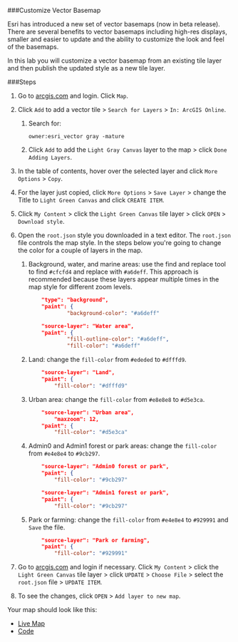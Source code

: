 ###Customize Vector Basemap

Esri has introduced a new set of vector basemaps (now in beta release). There are several benefits to vector basemaps including high-res displays, smaller and easier to update and the ability to customize the look and feel of the basemaps.

In this lab you will customize a vector basemap from an existing tile layer and then publish the updated style as a new tile layer.

###Steps

1. Go to [arcgis.com](http://www.arcgis.com) and login. Click `Map`.

2. Click `Add` to add a vector tile > `Search for Layers` > `In: ArcGIS Online`.

	1. Search for:

		```
		owner:esri_vector gray -mature
		```
		
	2. Click `Add` to add the `Light Gray Canvas` layer to the map > click `Done Adding Layers`.
 
4. In the table of contents, hover over the selected layer and click `More Options` > `Copy`.

5. For the layer just copied, click `More Options` > `Save Layer` > change the Title to `Light Green Canvas` and click `CREATE ITEM`.

6. Click `My Content` > click the `Light Green Canvas` tile layer > click `OPEN` > `Download style`.

7. Open the `root.json` style you downloaded in a text editor. The `root.json` file controls the map style. 
In the steps below you're going to change the color for a couple of layers in the map.
	
	1. Background, water, and marine areas: use the find and replace tool to find `#cfcfd4` and replace with `#a6deff`. This approach is recommended because these layers appear multiple times in the map style for different zoom levels.  

		```json
			"type": "background",
      		"paint": {
        			"background-color": "#a6deff"
	
		```

		```json
			"source-layer": "Water area",
      		"paint": {
        			"fill-outline-color": "#a6deff",
        			"fill-color": "#a6deff"
		```    
	
	2. Land: change the `fill-color` from `#ededed` to `#dfffd9`.

		```json
   			"source-layer": "Land",
      		"paint": {
        		"fill-color": "#dfffd9"
		```	
	
	3. Urban area: change the `fill-color` from `#e8e8e8` to `#d5e3ca`.

		```json
			"source-layer": "Urban area",
      			"maxzoom": 12,
      		"paint": {
        		"fill-color": "#d5e3ca"
		```
	
	4. Admin0 and Admin1 forest or park areas: change the `fill-color` from `#e4e8e4` to `#9cb297`.

		```json
			"source-layer": "Admin0 forest or park",
      		"paint": {
        		"fill-color": "#9cb297"
		```	

		```json
			"source-layer": "Admin1 forest or park",
      		"paint": {
        		"fill-color": "#9cb297"	
		```	

	5. Park or farming: change the `fill-color` from `#e4e8e4` to `#929991` and `Save` the file.

		```json
			"source-layer": "Park or farming",
      		"paint": {
        		"fill-color": "#929991"
		```
	
8. Go to [arcgis.com](http://www.arcgis.com) and login if necessary. Click `My Content` > click the `Light Green Canvas` tile layer > click `UPDATE` > `Choose File` > select the `root.json` file > `UPDATE ITEM`.

9. To see the changes, click `OPEN` > `Add layer to new map`.  

Your map should look like this:
* [Live Map](http://www.arcgis.com/home/webmap/viewer.html?webmap=b66770c3ad184c6a8f68cba5c19addeb)
* [Code](src/root_lightgreen.json) 

